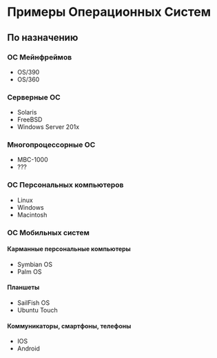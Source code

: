 # Примеры Операционных Систем

## По назначению

### ОС Мейнфреймов
- OS/390
- OS/360

### Серверные ОС
- Solaris
- FreeBSD
- Windows Server 201x

### Многопроцессорные ОС
- МВС-1000
- ???

### ОС Персональных компьютеров
- Linux
- Windows
- Macintosh

### ОС Мобильных систем

#### Карманные персональные компьютеры
- Symbian OS
- Palm OS
  
#### Планшеты
- SailFish OS
- Ubuntu Touch
  
#### Коммуникаторы, смартфоны, телефоны
- IOS
- Android
